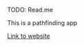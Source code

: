 TODO: Read.me

This is a pathfinding app

[Link to website](https://matthewmywu.github.io/pathfinding/)
